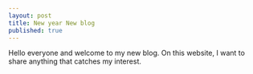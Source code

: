 ```yaml
---
layout: post
title: New year New blog
published: true
---
```


Hello everyone and welcome to my new blog. On this website, I want to share anything that catches my interest.
